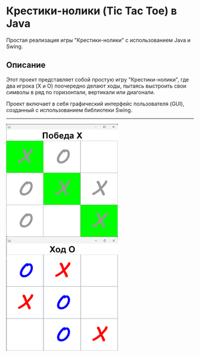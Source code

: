 # Крестики-нолики (Tic Tac Toe) в Java

Простая реализация игры "Крестики-нолики" с использованием Java и Swing.

## Описание

Этот проект представляет собой простую игру "Крестики-нолики", где два игрока (X и O) поочередно делают ходы, пытаясь выстроить свои символы в ряд по горизонтали, вертикали или диагонали.

Проект включает в себя графический интерфейс пользователя (GUI), созданный с использованием библиотеки Swing.

---

<img src="img.png" alt="Игровой интерфейс" width="300"/>

<img src="img_1.png" alt="Игровой интерфейс" width="300"/>



